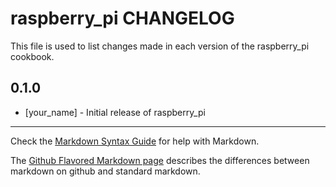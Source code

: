 raspberry_pi CHANGELOG
======================

This file is used to list changes made in each version of the raspberry_pi cookbook.

0.1.0
-----
- [your_name] - Initial release of raspberry_pi

- - -
Check the [Markdown Syntax Guide](http://daringfireball.net/projects/markdown/syntax) for help with Markdown.

The [Github Flavored Markdown page](http://github.github.com/github-flavored-markdown/) describes the differences between markdown on github and standard markdown.
